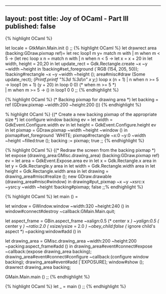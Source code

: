 
---
layout: post
title: Joy of OCaml - Part III
published: false
---
{% highlight OCaml %}

let locale = GtkMain.Main.init ()
;;
{% highlight OCaml %}
let drawrect area (backing:GDraw.pixmap ref)= 
let rec loop1 m y=
  match m with
    | m when m < 5 ->
      (let rec loop x  n =
        match n with
        | n when n < 5 ->
          let x = x + 20 in
          let width, height = 20,20 in
          let update_rect = Gdk.Rectangle.create ~x ~y ~width ~height in
          !backing#set_foreground (`RGB (154, 205, 50));
          !backing#rectangle ~x ~y ~width ~height ();
          area#misc#draw (Some update_rect);
          (*Printf.printf "%3d %3d\n" x y;*)
          loop x   (n + 1)
        | n when n >= 5 -> loop1 (m + 1) (y + 20)
      in loop 0  0)
   (* when m >= 5 *)  
    | m when m >= 5 ->  ()
in loop1 0 0
;;
{% endhighlight %}

{% highlight OCaml %}
(* Backing pixmap for drawing area *)
let backing = ref (GDraw.pixmap ~width:200 ~height:200 ())
{% endhighlight %}

% highlight OCaml %}
{(* Create a new backing pixmap of the appropriate size *)
let configure window backing ev =
  let width = GdkEvent.Configure.width ev in
  let height = GdkEvent.Configure.height ev in
  let pixmap = GDraw.pixmap ~width ~height ~window () in
  pixmap#set_foreground `WHITE;
  pixmap#rectangle ~x:0 ~y:0 ~width ~height ~filled:true ();
  backing := pixmap;
  true
;;
{% endhighlight %}

{% highlight OCaml %}
{(* Redraw the screen from the backing pixmap *)
let expose (drawing_area:GMisc.drawing_area) (backing:GDraw.pixmap ref) ev =
  let area = GdkEvent.Expose.area ev in
  let x = Gdk.Rectangle.x area in
  let y = Gdk.Rectangle.y area in
  let width = Gdk.Rectangle.width area in
  let height = Gdk.Rectangle.width area in
  let drawing =
    drawing_area#misc#realize ();
    new GDraw.drawable (drawing_area#misc#window)
  in
  drawing#put_pixmap ~x ~y ~xsrc:x ~ysrc:y ~width ~height !backing#pixmap;
  false
;;% endhighlight %}

{% highlight OCaml %}
let main () =
 

  let window = GWindow.window ~width:320 ~height:240 () in
  window#connect#destroy ~callback:GMain.Main.quit;
  
  let aspect_frame = GBin.aspect_frame 
    ~xalign:0.5 (* center x *)
    ~yalign:0.5 (* center y *)
    ~ratio:2.0	(* xsize/ysize = 2.0 *)
    ~obey_child:false (* ignore child's aspect *)
    ~packing:window#add () in

  let drawing_area = GMisc.drawing_area ~width:200 ~height:200 ~packing:aspect_frame#add () in
    drawing_area#event#connect#expose ~callback:(expose drawing_area backing);
    drawing_area#event#connect#configure ~callback:(configure window backing);
    drawing_area#event#add [`EXPOSURE];
    window#show ();
    drawrect drawing_area backing;
 
  GMain.Main.main ()
;;
{% endhighlight %}

{% highlight OCaml %}
let _ = main ()
;;
{% endhighlight %}

